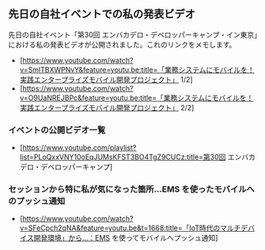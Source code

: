 ## 先日の自社イベントでの私の発表ビデオ

先日の自社イベント「第30回 エンバカデロ・デベロッパーキャンプ・イン東京」における私の発表ビデオが公開されました。これのリンクをメモします。
* [https://www.youtube.com/watch?v=SmlTBXWPNvY&feature=youtu.be:title=「業務システムにモバイルを！実践エンタープライズモバイル開発プロジェクト」 1/2]
* [https://www.youtube.com/watch?v=O9UaNREJBPc&feature=youtu.be:title=「業務システムにモバイルを！実践エンタープライズモバイル開発プロジェクト」 2/2]


### イベントの公開ビデオ一覧

* [https://www.youtube.com/playlist?list=PLoQxxVNY10oEqJUMsKFST3BO4TgZ9CUCz:title=第30回 エンバカデロ・デベロッパーキャンプ]


### セッションから特に私が気になった箇所...EMS を使ったモバイルへのプッシュ通知

* [https://www.youtube.com/watch?v=SFeCpch2qNA&feature=youtu.be&t=1668:title=「IoT時代のマルチデバイス開発環境」から...：EMS を使ってモバイルへプッシュ通知]

